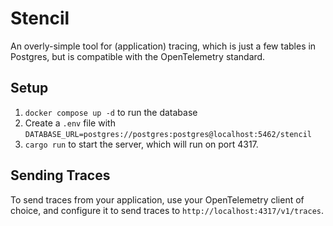 # Stencil

An overly-simple tool for (application) tracing, which is just a few tables in Postgres, but is compatible with the OpenTelemetry standard.

## Setup

1. `docker compose up -d` to run the database
2. Create a `.env` file with `DATABASE_URL=postgres://postgres:postgres@localhost:5462/stencil`
3. `cargo run` to start the server, which will run on port 4317.

## Sending Traces

To send traces from your application, use your OpenTelemetry client of choice, and configure it to send traces to `http://localhost:4317/v1/traces`.
